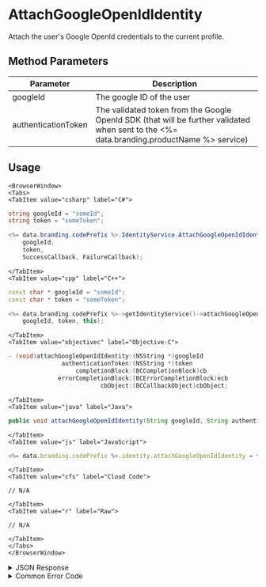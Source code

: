 # AttachGoogleOpenIdIdentity

Attach the user's Google OpenId credentials to the current profile.



<PartialServop service_name="identity" operation_name="ATTACH" />

## Method Parameters
Parameter | Description
--------- | -----------
googleId | The google ID of the user
authenticationToken | The validated token from the Google OpenId SDK (that will be further validated when sent to the <%= data.branding.productName %> service)

## Usage

```mdx-code-block
<BrowserWindow>
<Tabs>
<TabItem value="csharp" label="C#">
```

```csharp
string googleId = "someId";
string token = "someToken";

<%= data.branding.codePrefix %>.IdentityService.AttachGoogleOpenIdIdentity(
    googleId,
    token,
    SuccessCallback, FailureCallback);
```

```mdx-code-block
</TabItem>
<TabItem value="cpp" label="C++">
```

```cpp
const char * googleId = "someId";
const char * token = "someToken";

<%= data.branding.codePrefix %>->getIdentityService()->attachGoogleOpenIdIdentity(
    googleId, token, this);
```

```mdx-code-block
</TabItem>
<TabItem value="objectivec" label="Objective-C">
```

```objectivec
- (void)attachGoogleOpenIdIdentity:(NSString *)googleId
               authenticationToken:(NSString *)token
                   completionBlock:(BCCompletionBlock)cb
              errorCompletionBlock:(BCErrorCompletionBlock)ecb
                          cbObject:(BCCallbackObject)cbObject;
```

```mdx-code-block
</TabItem>
<TabItem value="java" label="Java">
```

```java
public void attachGoogleOpenIdIdentity(String googleId, String authenticationToken, IServerCallback callback)
```

```mdx-code-block
</TabItem>
<TabItem value="js" label="JavaScript">
```

```javascript
<%= data.branding.codePrefix %>.identity.attachGoogleOpenIdIdentity = function(googleId, authenticationToken, callback)
```

```mdx-code-block
</TabItem>
<TabItem value="cfs" label="Cloud Code">
```

```cfscript
// N/A
```

```mdx-code-block
</TabItem>
<TabItem value="r" label="Raw">
```

```cfscript
// N/A
```

```mdx-code-block
</TabItem>
</Tabs>
</BrowserWindow>
```

<details>
<summary>JSON Response</summary>

```json
{
    "status" : 200,
    "data" : null
}
```
</details>

<details>
<summary>Common Error Code</summary>

### Status Codes
Code | Name | Description
---- | ---- | -----------
40211 | DUPLICATE_IDENTITY_TYPE | Returned when trying to attach an identity type that already exists for that profile. For instance you can have only one Google OpenId identity for a profile.
40212 | MERGE_PROFILES | Returned when trying to attach an identity type that would result in two profiles being merged into one (for instance an anonymous account and a Google account).

</details>


